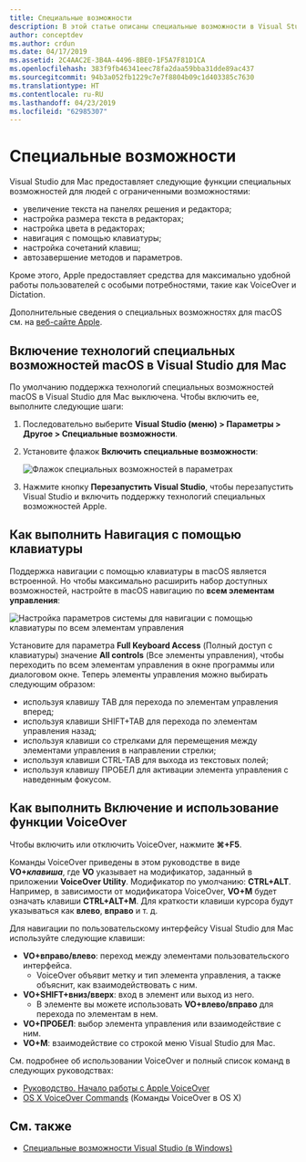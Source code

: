 ```yaml
---
title: Специальные возможности
description: В этой статье описаны специальные возможности в Visual Studio для Mac и способы их включения.
author: conceptdev
ms.author: crdun
ms.date: 04/17/2019
ms.assetid: 2C4AAC2E-3B4A-4496-8BE0-1F5A7F81D1CA
ms.openlocfilehash: 383f9fb46341eec78fa2daa59bba31dde89ac437
ms.sourcegitcommit: 94b3a052fb1229c7e7f8804b09c1d403385c7630
ms.translationtype: HT
ms.contentlocale: ru-RU
ms.lasthandoff: 04/23/2019
ms.locfileid: "62985307"
---
```

# <a name="accessibility"></a>Специальные возможности

Visual Studio для Mac предоставляет следующие функции специальных возможностей для людей с ограниченными возможностями:

- увеличение текста на панелях решения и редактора;
- настройка размера текста в редакторах;
- настройка цвета в редакторах;
- навигация с помощью клавиатуры;
- настройка сочетаний клавиш;
- автозавершение методов и параметров.

Кроме этого, Apple предоставляет средства для максимально удобной работы пользователей с особыми потребностями, такие как VoiceOver и Dictation.

Дополнительные сведения о специальных возможностях для macOS см. на [веб-сайте Apple](https://www.apple.com/accessibility/mac/).

## <a name="enabling-macos-assistive-technologies-in-visual-studio-for-mac"></a>Включение технологий специальных возможностей macOS в Visual Studio для Mac

По умолчанию поддержка технологий специальных возможностей macOS в Visual Studio для Mac выключена. Чтобы включить ее, выполните следующие шаги:

1. Последовательно выберите **Visual Studio (меню) > Параметры > Другое > Специальные возможности**.

2. Установите флажок **Включить специальные возможности**:

   ![Флажок специальных возможностей в параметрах](media/accessibility-preferences.png)

3. Нажмите кнопку **Перезапустить Visual Studio**, чтобы перезапустить Visual Studio и включить поддержку технологий специальных возможностей Apple.

## <a name="how-to-use-keyboard-navigation"></a>Как выполнить Навигация с помощью клавиатуры

Поддержка навигации с помощью клавиатуры в macOS является встроенной. Но чтобы максимально расширить набор доступных возможностей, настройте в macOS навигацию по **всем элементам управления**:

![Настройка параметров системы для навигации с помощью клавиатуры по всем элементам управления](media/accessibility-preferences-keyboard.png)

Установите для параметра **Full Keyboard Access** (Полный доступ с клавиатуры) значение **All controls** (Все элементы управления), чтобы переходить по всем элементам управления в окне программы или диалоговом окне. Теперь элементы управления можно выбирать следующим образом:

- используя клавишу TAB для перехода по элементам управления вперед;
- используя клавиши SHIFT+TAB для перехода по элементам управления назад;
- используя клавиши со стрелками для перемещения между элементами управления в направлении стрелки;
- используя клавиши CTRL-TAB для выхода из текстовых полей;
- используя клавишу ПРОБЕЛ для активации элемента управления с наведенным фокусом.

## <a name="how-to-enable-and-use-voiceover"></a>Как выполнить Включение и использование функции VoiceOver

Чтобы включить или отключить VoiceOver, нажмите **&#8984;+F5**.

Команды VoiceOver приведены в этом руководстве в виде **VO+*клавиша***, где **VO** указывает на модификатор, заданный в приложении **VoiceOver Utility**. Модификатор по умолчанию: **CTRL+ALT**. Например, в зависимости от модификатора VoiceOver, **VO+M** будет означать клавиши **CTRL+ALT+M**. Для краткости клавиши курсора будут указываться как **влево**, **вправо** и т. д.

Для навигации по пользовательскому интерфейсу Visual Studio для Mac используйте следующие клавиши:

- **VO+вправо/влево**: переход между элементами пользовательского интерфейса.
    - VoiceOver объявит метку и тип элемента управления, а также объяснит, как взаимодействовать с ним.
- **VO+SHIFT+вниз/вверх**: вход в элемент или выход из него.
    - В элементе вы можете использовать **VO+влево/вправо** для перехода по элементам в нем.
- **VO+ПРОБЕЛ**: выбор элемента управления или взаимодействие с ним.
- **VO+M**: взаимодействие со строкой меню Visual Studio для Mac.

См. подробнее об использовании VoiceOver и полный список команд в следующих руководствах:

- [Руководство. Начало работы с Apple VoiceOver](https://support.apple.com/en-us/guide/voiceover-guide/welcome/web)
- [OS X VoiceOver Commands](http://lab.dotjay.com/notes/voiceover-commands/) (Команды VoiceOver в OS X)

## <a name="see-also"></a>См. также

- [Специальные возможности Visual Studio (в Windows)](/visualstudio/ide/reference/accessibility-features-of-visual-studio)
